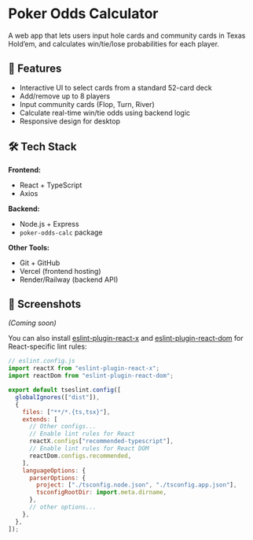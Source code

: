 # Poker Odds Calculator

A web app that lets users input hole cards and community cards in Texas Hold’em, and calculates win/tie/lose probabilities for each player.

## 🚀 Features

- Interactive UI to select cards from a standard 52-card deck
- Add/remove up to 8 players
- Input community cards (Flop, Turn, River)
- Calculate real-time win/tie odds using backend logic
- Responsive design for desktop

## 🛠️ Tech Stack

**Frontend:**

- React + TypeScript
- Axios

**Backend:**

- Node.js + Express
- `poker-odds-calc` package

**Other Tools:**

- Git + GitHub
- Vercel (frontend hosting)
- Render/Railway (backend API)

## 📸 Screenshots

_(Coming soon)_

You can also install [eslint-plugin-react-x](https://github.com/Rel1cx/eslint-react/tree/main/packages/plugins/eslint-plugin-react-x) and [eslint-plugin-react-dom](https://github.com/Rel1cx/eslint-react/tree/main/packages/plugins/eslint-plugin-react-dom) for React-specific lint rules:

```js
// eslint.config.js
import reactX from "eslint-plugin-react-x";
import reactDom from "eslint-plugin-react-dom";

export default tseslint.config([
  globalIgnores(["dist"]),
  {
    files: ["**/*.{ts,tsx}"],
    extends: [
      // Other configs...
      // Enable lint rules for React
      reactX.configs["recommended-typescript"],
      // Enable lint rules for React DOM
      reactDom.configs.recommended,
    ],
    languageOptions: {
      parserOptions: {
        project: ["./tsconfig.node.json", "./tsconfig.app.json"],
        tsconfigRootDir: import.meta.dirname,
      },
      // other options...
    },
  },
]);
```
